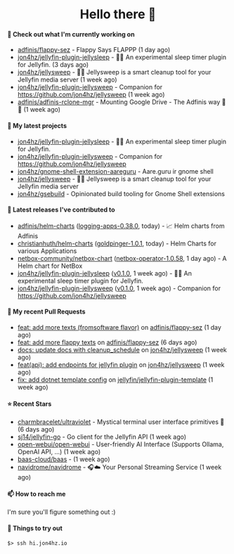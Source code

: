 <h1 align=center>Hello there 👋</h1>

#### 👷 Check out what I'm currently working on

- [adfinis/flappy-sez](https://github.com/adfinis/flappy-sez) - Flappy Says FLAPPP (1 day ago)
- [jon4hz/jellyfin-plugin-jellysleep](https://github.com/jon4hz/jellyfin-plugin-jellysleep) - 🪼💤 An experimental sleep timer plugin for Jellyfin. (3 days ago)
- [jon4hz/jellysweep](https://github.com/jon4hz/jellysweep) - 🧹🪼 Jellysweep is a smart cleanup tool for your Jellyfin media server (1 week ago)
- [jon4hz/jellyfin-plugin-jellysweep](https://github.com/jon4hz/jellyfin-plugin-jellysweep) - Companion for https://github.com/jon4hz/jellysweep (1 week ago)
- [adfinis/adfinis-rclone-mgr](https://github.com/adfinis/adfinis-rclone-mgr) - Mounting Google Drive - The Adfinis way 🧙✨ (1 week ago)

#### 🌱 My latest projects

- [jon4hz/jellyfin-plugin-jellysleep](https://github.com/jon4hz/jellyfin-plugin-jellysleep) - 🪼💤 An experimental sleep timer plugin for Jellyfin.
- [jon4hz/jellyfin-plugin-jellysweep](https://github.com/jon4hz/jellyfin-plugin-jellysweep) - Companion for https://github.com/jon4hz/jellysweep
- [jon4hz/gnome-shell-extension-aareguru](https://github.com/jon4hz/gnome-shell-extension-aareguru) - Aare.guru ir gnome shell
- [jon4hz/jellysweep](https://github.com/jon4hz/jellysweep) - 🧹🪼 Jellysweep is a smart cleanup tool for your Jellyfin media server
- [jon4hz/gsebuild](https://github.com/jon4hz/gsebuild) - Opinionated build tooling for Gnome Shell extensions

#### 🔭 Latest releases I've contributed to

- [adfinis/helm-charts](https://github.com/adfinis/helm-charts) ([logging-apps-0.38.0](https://github.com/adfinis/helm-charts/releases/tag/logging-apps-0.38.0), today) - 📈 Helm charts from Adfinis
- [christianhuth/helm-charts](https://github.com/christianhuth/helm-charts) ([goldpinger-1.0.1](https://github.com/christianhuth/helm-charts/releases/tag/goldpinger-1.0.1), today) - Helm Charts for various Applications
- [netbox-community/netbox-chart](https://github.com/netbox-community/netbox-chart) ([netbox-operator-1.0.58](https://github.com/netbox-community/netbox-chart/releases/tag/netbox-operator-1.0.58), 1 day ago) - A Helm chart for NetBox
- [jon4hz/jellyfin-plugin-jellysleep](https://github.com/jon4hz/jellyfin-plugin-jellysleep) ([v0.1.0](https://github.com/jon4hz/jellyfin-plugin-jellysleep/releases/tag/v0.1.0), 1 week ago) - 🪼💤 An experimental sleep timer plugin for Jellyfin.
- [jon4hz/jellyfin-plugin-jellysweep](https://github.com/jon4hz/jellyfin-plugin-jellysweep) ([v0.1.0](https://github.com/jon4hz/jellyfin-plugin-jellysweep/releases/tag/v0.1.0), 1 week ago) - Companion for https://github.com/jon4hz/jellysweep

#### 🔨 My recent Pull Requests

- [feat: add more texts (fromsoftware flavor)](https://github.com/adfinis/flappy-sez/pull/36) on [adfinis/flappy-sez](https://github.com/adfinis/flappy-sez) (1 day ago)
- [feat: add more flappy texts](https://github.com/adfinis/flappy-sez/pull/35) on [adfinis/flappy-sez](https://github.com/adfinis/flappy-sez) (6 days ago)
- [docs: update docs with cleanup_schedule](https://github.com/jon4hz/jellysweep/pull/25) on [jon4hz/jellysweep](https://github.com/jon4hz/jellysweep) (1 week ago)
- [feat(api): add endpoints for jellyfin plugin](https://github.com/jon4hz/jellysweep/pull/24) on [jon4hz/jellysweep](https://github.com/jon4hz/jellysweep) (1 week ago)
- [fix: add dotnet template config](https://github.com/jellyfin/jellyfin-plugin-template/pull/81) on [jellyfin/jellyfin-plugin-template](https://github.com/jellyfin/jellyfin-plugin-template) (1 week ago)

#### ⭐ Recent Stars

- [charmbracelet/ultraviolet](https://github.com/charmbracelet/ultraviolet) - Mystical terminal user interface primitives 🌈 (6 days ago)
- [sj14/jellyfin-go](https://github.com/sj14/jellyfin-go) - Go client for the Jellyfin API (1 week ago)
- [open-webui/open-webui](https://github.com/open-webui/open-webui) - User-friendly AI Interface (Supports Ollama, OpenAI API, ...) (1 week ago)
- [baas-cloud/baas](https://github.com/baas-cloud/baas) -  (1 week ago)
- [navidrome/navidrome](https://github.com/navidrome/navidrome) - 🎧☁️ Your Personal Streaming Service (1 week ago)

#### 📫 How to reach me
I'm sure you'll figure something out :)

#### 👀 Things to try out
```
$> ssh hi.jon4hz.io
```